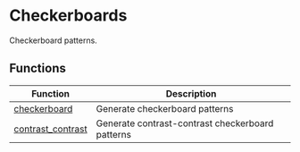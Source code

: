 # Checkerboards

Checkerboard patterns.

## Functions

| Function | Description |
|----------|-------------|
| [checkerboard](checkerboard.md) | Generate checkerboard patterns |
| [contrast_contrast](contrast_contrast.md) | Generate contrast-contrast checkerboard patterns |
